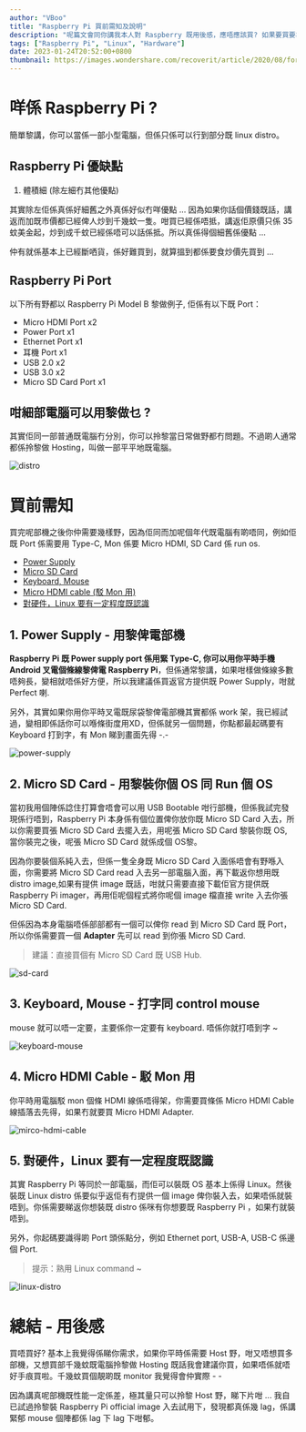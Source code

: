 ```yaml
---
author: "VBoo"
title: "Raspberry Pi 買前需知及說明"
description: "呢篇文會同你講我本人對 Raspberry 既用後感，應唔應該買? 如果要買要準備啲乜?"
tags: ["Raspberry Pi", "Linux", "Hardware"]
date: 2023-01-24T20:52:00+0800
thumbnail: https://images.wondershare.com/recoverit/article/2020/08/format-sd-card-raspberry-pi-0.jpg
---
```


# 咩係 Raspberry Pi ?

簡單黎講，你可以當係一部小型電腦，但係只係可以行到部分既 linux distro。

## Raspberry Pi 優缺點

1. 體積細 (除左細冇其他優點)

其實除左佢係真係好細舊之外真係好似冇咩優點 ... 因為如果你話個價錢既話，講返而加既市價都已經俾人炒到千幾蚊一隻。咁買已經係唔抵，講返佢原價只係 35 蚊美金起，炒到成千蚊已經係唔可以話係抵。所以真係得個細舊係優點 ...

仲有就係基本上已經斷哂貨，係好難買到，就算搵到都係要食炒價先買到 ...

## Raspberry Pi Port

以下所有野都以 Raspberry Pi Model B 黎做例子, 佢係有以下既 Port：

- Micro HDMI Port x2
- Power Port x1
- Ethernet Port x1
- 耳機 Port x1
- USB 2.0 x2
- USB 3.0 x2
- Micro SD Card Port x1

## 咁細部電腦可以用黎做乜 ?

其實佢同一部普通既電腦冇分別，你可以拎黎當日常做野都冇問題。不過啲人通常都係拎黎做 Hosting，叫做一部平平地既電腦。

![distro](https://hackster.imgix.net/uploads/attachments/1381275/image_nZIpjonlUU.png?auto=compress%2Cformat)

# 買前需知

買完呢部機之後你仲需要幾樣野，因為佢同而加呢個年代既電腦有啲唔同，例如佢既 Port 係需要用 Type-C, Mon 係要 Micro HDMI, SD Card 係 run os.

- [Power Supply](#1-power-supply---用黎俾電部機)
- [Micro SD Card](#2-micro-sd-card---用黎裝你個-os-同-run-個-os)
- [Keyboard, Mouse](#3-keyboard-mouse---打字同-control-mouse)
- [Micro HDMI cable (駁 Mon 用)](#4-micro-hdmi-cable---駁-mon-用)
- [對硬件，Linux 要有一定程度既認識](#5-對硬件linux-要有一定程度既認識)

## 1. Power Supply - 用黎俾電部機

**Raspberry Pi 既 Power supply port 係用緊 Type-C, 你可以用你平時手機 Android 叉電個條線黎俾電 Raspberry Pi**，但係通常黎講，如果咁樣做條線多數唔夠長，變相就唔係好方便，所以我建議係買返官方提供既 Power Supply，咁就 Perfect 喇.

另外，其實如果你用你平時叉電既尿袋黎俾電部機其實都係 work 架，我已經試過，變相即係話你可以喺條街度用XD，但係就另一個問題，你點都最起碼要有 Keyboard 打到字，有 Mon 睇到畫面先得 -.-

![power-supply](https://raspberrypi.dk/wp-content/uploads/2019/06/usb-c-stroemforsyning-raspberry-pi-eu-5v-3a.jpg)

## 2. Micro SD Card - 用黎裝你個 OS 同 Run 個 OS

當初我用個陣係諗住打算會唔會可以用 USB Bootable 咁行部機，但係我試完發現係行唔到，Raspberry Pi 本身係有個位置俾你放你既 Micro SD Card 入去，所以你需要買張 Micro SD Card 去擺入去，用呢張 Micro SD Card 黎裝你既 OS, 當你裝完之後，呢張 Micro SD Card 就係成個 OS黎。

因為你要裝個系純入去，但係一隻全身既 Micro SD Card 入面係唔會有野喺入面，你需要將 Micro SD Card read 入去另一部電腦入面，再下載返你想用既 distro image,如果有提供 image 既話，咁就只需要直接下載佢官方提供既 Raspberry Pi imager，再用佢呢個程式將你呢個 image 檔直接 write 入去你張 Micro SD Card.

但係因為本身電腦唔係部部都有一個可以俾你 read 到 Micro SD Card 既 Port，所以你係需要買一個 **Adapter** 先可以 read 到你張 Micro SD Card.

> 建議：直接買個有 Micro SD Card 既 USB Hub.

![sd-card](https://www.easyshoppi.com/wp-content/uploads/2019/11/vvv2.jpg)

## 3. Keyboard, Mouse - 打字同 control mouse

mouse 就可以唔一定要，主要係你一定要有 keyboard. 唔係你就打唔到字 ~

![keyboard-mouse](https://hocotech.com/wp-content/uploads/2022/02/hoco-gm12-light-and-shadow-rgb-gaming-keyboard-mouse-set-english.jpg)

## 4. Micro HDMI Cable - 駁 Mon 用

你平時用電腦駁 mon 個條 HDMI 線係唔得架，你需要買條係 Micro HDMI Cable 線插落去先得，如果冇就要買 Micro HDMI Adapter.

![mirco-hdmi-cable](https://www.bhphotovideo.com/images/images2500x2500/Pearstone_hdd_1015_High_Speed_HDMI_to_Micro_888043.jpg)

## 5. 對硬件，Linux 要有一定程度既認識

其實 Raspberry Pi 等同於一部電腦，而佢可以裝既 OS 基本上係得 Linux。然後裝既 Linux distro 係要似乎返佢有冇提供一個 image 俾你裝入去，如果唔係就裝唔到。你係需要睇返你想裝既 distro 係咪有你想要既 Raspberry Pi ，如果冇就裝唔到。

另外，你起碼要識得啲 Port 頭係點分，例如 Ethernet port, USB-A, USB-C 係邊個 Port.

>提示：熟用 Linux command ~

![linux-distro](https://149366088.v2.pressablecdn.com/wp-content/uploads/2020/01/distro-board.jpg)

# 總結 - 用後感

買唔買好? 基本上我覺得係睇你需求，如果你平時係需要 Host 野，咁又唔想買多部機，又想買部千幾蚊既電腦拎黎做 Hosting 既話我會建議你買，如果唔係就唔好手痕買啦。千幾蚊買個靚啲既 monitor 我覺得會仲實際 - -

因為講真呢部機既性能一定係差，極其量只可以拎黎 Host 野，睇下片咁 ... 我自已試過拎黎裝 Raspberry Pi official image 入去試用下，發現都真係幾 lag，係講緊郁 mouse 個陣都係 lag 下 lag 下咁郁。